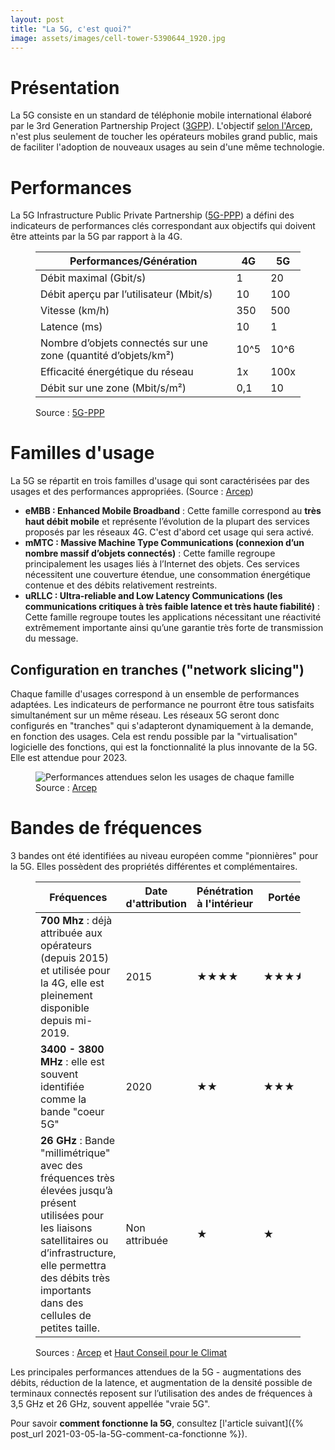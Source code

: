 ```yaml
---
layout: post
title: "La 5G, c'est quoi?"
image: assets/images/cell-tower-5390644_1920.jpg
---
```


# Présentation
La 5G consiste en un standard de téléphonie mobile international élaboré par le 3rd Generation Partnership Project ([3GPP](https://www.3gpp.org/)). L'objectif [selon l'Arcep](https://www.arcep.fr/la-regulation/grands-dossiers-reseaux-mobiles/la-5g.html), n'est plus seulement de toucher les opérateurs mobiles grand public, mais de faciliter l'adoption de nouveaux usages au sein d'une même technologie.

# Performances

La 5G Infrastructure Public Private Partnership ([5G-PPP](https://5g-ppp.eu/)) a défini des indicateurs de performances clés correspondant aux objectifs qui doivent être atteints par la 5G par rapport à la 4G.
<figure class="align-center">
<table>
<thead>
  <tr>
    <th>Performances/Génération</th>
    <th>4G</th>
    <th>5G</th>
  </tr>
</thead>
<tbody>
  <tr>
    <td>Débit maximal (Gbit/s)</td>
    <td>1</td>
    <td>20</td>
  </tr>
  <tr>
    <td>Débit aperçu par l’utilisateur (Mbit/s)</td>
    <td>10</td>
    <td>100</td>
  </tr>
  <tr>
    <td>Vitesse (km/h)</td>
    <td>350</td>
    <td>500</td>
  </tr>
  <tr>
    <td>Latence (ms)</td>
    <td>10</td>
    <td>1</td>
  </tr>
  <tr>
    <td>Nombre d’objets connectés sur une zone (quantité d’objets/km²)</td>
    <td>10^5</td>
    <td>10^6</td>
  </tr>
  <tr>
    <td>Efficacité énergétique du réseau</td>
    <td>1x</td>
    <td>100x</td>
  </tr>
  <tr>
    <td>Débit sur une zone (Mbit/s/m²)</td>
    <td>0,1</td>
    <td>10</td>
  </tr>
</tbody>
</table>
<figcaption>Source : <a href="https://5g-ppp.eu/wp-content/uploads/2017/10/Euro-5G-D2.6_Final-report-on-programme-progress-and-KPIs.pdf#%5B%7B%22num%22%3A59%2C%22gen%22%3A0%7D%2C%7B%22name%22%3A%22XYZ%22%7D%2C82%2C781%2C0%5D">5G-PPP</a></figcaption>
</figure>

# Familles d'usage
La 5G se répartit en trois familles d'usage qui sont caractérisées par des usages et des performances appropriées. (Source : [Arcep](https://www.arcep.fr/fileadmin/cru-1614035751/reprise/dossiers/collectivites/ateliers-TC-2019/atelier-TC-5G-part01-260619.pdf#page=4))

* **eMBB : Enhanced Mobile Broadband** : Cette famille correspond au **très haut débit mobile** et représente l’évolution de la plupart des services proposés par les réseaux 4G. C'est d'abord cet usage qui sera activé.
* **mMTC : Massive Machine Type Communications (connexion d’un nombre massif d’objets connectés)** : Cette famille regroupe principalement les usages liés à l’Internet des objets. Ces services nécessitent une couverture étendue, une consommation énergétique contenue et des débits relativement restreints.
* **uRLLC : Ultra-reliable and Low Latency Communications (les communications critiques à très faible latence et très haute fiabilité)** : Cette famille regroupe toutes les applications nécessitant une réactivité extrêmement importante ainsi qu’une garantie très forte de transmission du message.

## Configuration en tranches ("network slicing")
Chaque famille d'usages correspond à un ensemble de performances adaptées. Les indicateurs de performance ne pourront être tous satisfaits simultanément sur un même réseau. Les réseaux 5G seront donc configurés en "tranches" qui s'adapteront dynamiquement à la demande, en fonction des usages. Cela est rendu possible par la "virtualisation" logicielle des fonctions, qui est la fonctionnalité la plus innovante de la 5G. Elle est attendue pour 2023.

<figure class="align-center">
  <img src="{{ site.url }}{{ site.baseurl }}/assets/images/5G_usages_kpi.png" alt="Performances attendues selon les usages de chaque famille">
  <figcaption>Source : <a href="https://www.arcep.fr/fileadmin/cru-1614035751/reprise/dossiers/collectivites/ateliers-TC-2019/atelier-TC-5G-part01-260619.pdf#page=5">Arcep</a></figcaption>
</figure> 

# Bandes de fréquences
3 bandes ont été identifiées au niveau européen comme "pionnières" pour la 5G. Elles possèdent des propriétés différentes et complémentaires.
<figure class="align-center">
<table>
<thead>
  <tr>
    <th>Fréquences</th>
    <th>Date d'attribution</th>
    <th>Pénétration à l'intérieur</th>
    <th>Portée</th>
    <th>Débit</th>
  </tr>
</thead>
<tbody>
  <tr>
    <td><strong>700 Mhz</strong> : déjà attribuée aux opérateurs (depuis 2015) et utilisée pour la 4G, elle est pleinement disponible depuis mi-2019.</td>
    <td>2015</td>
    <td>★★★★</td>
    <td>★★★★</td>
    <td>★</td>
  </tr>
  <tr>
    <td><strong>3400 - 3800 MHz</strong> : elle est souvent identifiée comme la bande "coeur 5G"</td>
    <td>2020</td>
    <td>★★</td>
    <td>★★★</td>
    <td>★★★</td>
  </tr>
  <tr>
    <td><strong>26 GHz</strong> : Bande "millimétrique" avec des fréquences très élevées jusqu’à présent utilisées pour les liaisons satellitaires ou d’infrastructure, elle permettra des débits très importants dans des cellules de petites taille.</td>
    <td>Non attribuée</td>
    <td>★</td>
    <td>★</td>
    <td>★★★★</td>
  </tr>
</tbody>
</table>
<figcaption>Sources : <a href="https://www.arcep.fr/fileadmin/cru-1614035751/user_upload/grands_dossiers/5G/introduction-5G-usages-et-frequences.pdf#page=5">Arcep</a> et <a href="https://www.hautconseilclimat.fr/wp-content/uploads/2020/12/haut-conseil-pour-le-climat_rapport-5g.pdf#page=10">Haut Conseil pour le Climat</a></figcaption>
</figure>

Les principales performances attendues de la 5G - augmentations des débits, réduction de la latence, et augmentation de la densité possible de terminaux connectés reposent sur l’utilisation des andes de fréquences à 3,5 GHz et 26 GHz, souvent appellée "vraie 5G".

Pour savoir **comment fonctionne la 5G**, consultez [l'article suivant]({% post_url 2021-03-05-la-5G-comment-ca-fonctionne %}). 